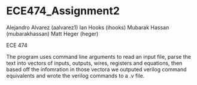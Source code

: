 # ECE474_Assignment2

Alejandro Alvarez (aalvarez1)
Ian Hooks (ihooks)
Mubarak Hassan (mubarakhassan)
Matt Heger (heger)

ECE 474

The program uses command line arguments to read an input file, parse the text into vectors of inputs, outputs, wires, registers and equations, then based off the infomration in those vectora we outputed verilog command equivalents and wrote the verilog commands to a .v file.
